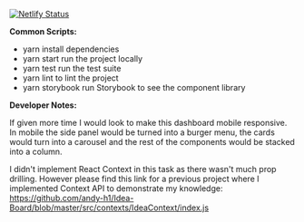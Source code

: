[![Netlify Status](https://api.netlify.com/api/v1/badges/abf89fd7-9877-412e-a660-e198df28e051/deploy-status)](https://app.netlify.com/sites/seldon/deploys)

**Common Scripts:**

- yarn install dependencies
- yarn start run the project locally
- yarn test run the test suite
- yarn lint to lint the project
- yarn storybook run Storybook to see the component library

**Developer Notes:**

If given more time I would look to make this dashboard mobile responsive. In mobile the side panel would be turned into a burger menu, the cards would turn into a carousel and the rest of the components would be stacked into a column.

I didn't implement React Context in this task as there wasn't much prop drilling. However please find this link for a previous project where I implemented Context API to demonstrate my knowledge: https://github.com/andy-h1/Idea-Board/blob/master/src/contexts/IdeaContext/index.js
